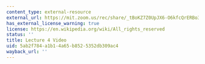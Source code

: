 ```yaml
---
content_type: external-resource
external_url: https://mit.zoom.us/rec/share/_tBoKZ7Z0UpJX6-O6kfcQrERBo3veaa8hCMa_6VZn024oOZsopE1_HE1CF0ZnpLB?startTime=1586372102000
has_external_license_warning: true
license: https://en.wikipedia.org/wiki/All_rights_reserved
status: ''
title: Lecture 4 Video
uid: 5ab2f784-a1b1-4a65-b852-5352db309ac4
wayback_url: ''
---
```

